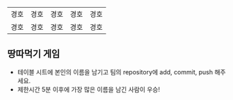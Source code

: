 <table>
      <tbody>
        <tr>
          <td>경호</td>
          <td>경호</td>
          <td>경호</td>
          <td>경호</td>
          <td>경호</td>
        </tr>
        <tr>
          <td>경호</td>
          <td>경호</td>
          <td>경호</td>
          <td>경호</td>
          <td>경호</td>
        </tr>
      </tbody>
</table>

## 땅따먹기 게임

- 테이블 시트에 본인의 이름을 남기고 팀의 repository에 add, commit, push 해주세요.
- 제한시간 5분 이후에 가장 많은 이름을 남긴 사람이 우승!

